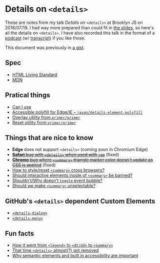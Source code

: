 # Details on `<details>`

These are notes from my talk *Details on `<details>`* at Brooklyn JS on 2018/07/19. I had way more prepared than could fit in [the slides](https://docs.google.com/presentation/d/1hvnPpsJo44BTPfJx28CV95vqk_dt6na1awUbk0kmZYM/edit?usp=sharing), so here's all the details on `<details>`. I have also recorded this talk in the format of a [podcast](https://anchor.fm/muan/episodes/Details-on-details-ehlu8i/a-a2s4pnu) (w/ [transcript](http://muan.co/2020/08/04/details-on-details/)) if you like those.

This document was previously in [a gist](https://gist.github.com/muan/adf26249c0adf018aea828105a5846eb).

## Spec

- [HTML Living Standard](https://html.spec.whatwg.org/multipage/interactive-elements.html#the-details-element)
- [MDN](https://developer.mozilla.org/en-US/docs/Web/HTML/Element/details)

## Pratical things

- [Can I use](http://caniuse.com/#search=details)
- [Accessible polyfill for Edge/IE – `javan/details-element-polyfill`](https://github.com/javan/details-element-polyfill)
- [Overlay utility from `primer/primer`](https://github.com/primer/css/blob/e3d988a0fde0c9421d51139cecf134996588161a/src/utilities/details.scss#L3-L19)
- [Reset utility from `primer/primer`](https://github.com/primer/css/blob/e3d988a0fde0c9421d51139cecf134996588161a/src/utilities/details.scss#L21-L28)

## Things that are nice to know

- **Edge** does not support `<details>` (coming soon in Chromium Edge) 
- ~~[**Safari** bug with `<details>` when used with `rem`](https://bugs.webkit.org/show_bug.cgi?id=173876)~~ (fixed) 
- ~~[**Chrome** bug where `<summary>` triangle marker color doesn't update as CSS is applied](https://bugs.chromium.org/p/chromium/issues/detail?id=882462)~~ (fixed) 
- [How to style/reset `<summary>` cross browsers?](https://github.com/whatwg/html/issues/722)
- [Should interactive elements inside of `<summary>` be banned?](https://github.com/whatwg/html/issues/2272)
- [Shouldn't/Why doesn't `toggle` event bubble?](https://github.com/whatwg/html/issues/1533)
- [Should we make `<summary>` unselectable?](https://github.com/whatwg/html/issues/3191)

## GitHub's `<details>` dependent Custom Elements

- [`<details-dialog>`](https://github.com/github/details-dialog-element)
- [`<details-menu>`](https://github.com/github/details-menu-element)

## Fun facts

- [How it went from `<legend>` to `<dt/dd>` to `<summary>`](https://www.w3.org/html/wg/tracker/issues/83)
- [That time `<details>` almost(?) got removed](https://www.w3.org/html/wg/tracker/issues/93)
- [Why semantic elements and built in accessibility are important](https://lists.w3.org/Archives/Public/public-html/2010Apr/0049.html)
